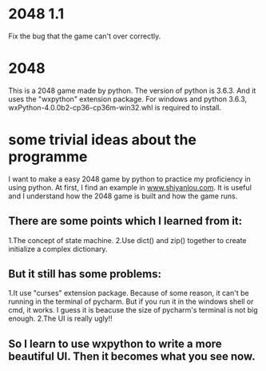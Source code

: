 # 2048 1.1
Fix the bug that the game can't over correctly.
# 2048 
This is a 2048 game made by python. The version of python is 3.6.3. And it uses the "wxpython" extension package. For windows and python 3.6.3, wxPython-4.0.0b2-cp36-cp36m-win32.whl is required to install.
# some trivial ideas about the programme
I want to make a easy 2048 game by python to practice my proficiency in using python. At first, I find an example in www.shiyanlou.com. It is useful and I understand how the 2048 game is built and how the game runs.
## There are some points which I learned from it:
1.The concept of state machine.
2.Use dict() and zip() together to create initialize a complex dictionary. 
## But it still has some problems:
1.It use "curses" extension package. Because of some reason, it can't be running in the terminal of pycharm. But if you run it in the windows shell or cmd, it works. I guess it is beacuse the size of pycharm's  terminal is not big enough.
2.The UI is really ugly!!
## So I learn to use wxpython to write a more beautiful UI. Then it becomes what you see now.
